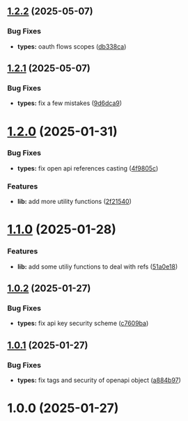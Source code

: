 ## [1.2.2](https://github.com/nfroidure/ya-open-api-types/compare/v1.2.1...v1.2.2) (2025-05-07)


### Bug Fixes

* **types:** oauth flows scopes ([db338ca](https://github.com/nfroidure/ya-open-api-types/commit/db338cab532619952ade276b1c68611200ef5176))



## [1.2.1](https://github.com/nfroidure/ya-open-api-types/compare/v1.2.0...v1.2.1) (2025-05-07)


### Bug Fixes

* **types:** fix a few mistakes ([9d6dca9](https://github.com/nfroidure/ya-open-api-types/commit/9d6dca9129920e728141a554d4593dca59a6ef9c))



# [1.2.0](https://github.com/nfroidure/ya-open-api-types/compare/v1.1.0...v1.2.0) (2025-01-31)


### Bug Fixes

* **types:** fix open api references casting ([4f9805c](https://github.com/nfroidure/ya-open-api-types/commit/4f9805c299d0db0bf9e9f624e7e81e4664bfbc6e))


### Features

* **lib:** add more utility functions ([2f21540](https://github.com/nfroidure/ya-open-api-types/commit/2f21540f4783a4f5d65e823ade46e1f19b9acb18))



# [1.1.0](https://github.com/nfroidure/ya-open-api-types/compare/v1.0.2...v1.1.0) (2025-01-28)


### Features

* **lib:** add some utiliy functions to deal with refs ([51a0e18](https://github.com/nfroidure/ya-open-api-types/commit/51a0e185c5d8f72191ff07860d6507899cb20c36))



## [1.0.2](https://github.com/nfroidure/ya-open-api-types/compare/v1.0.1...v1.0.2) (2025-01-27)


### Bug Fixes

* **types:** fix api key security scheme ([c7609ba](https://github.com/nfroidure/ya-open-api-types/commit/c7609ba45ff662cb2dd0fcdee3c6ac0d7c7040eb))



## [1.0.1](https://github.com/nfroidure/ya-open-api-types/compare/v1.0.0...v1.0.1) (2025-01-27)


### Bug Fixes

* **types:** fix tags and security of openapi object ([a884b97](https://github.com/nfroidure/ya-open-api-types/commit/a884b978ab0cf5bd0464e28d251fae5b280e19c8))



# 1.0.0 (2025-01-27)



